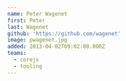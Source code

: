 ```yaml
---
name: Peter Wagenet
first: Peter
last: Wagenet
github: 'https://github.com/wagenet'
image: pwagenet.jpg
added: 2013-04-02T09:02:00.000Z
teams:
  - corejs
  - tooling
---
```

